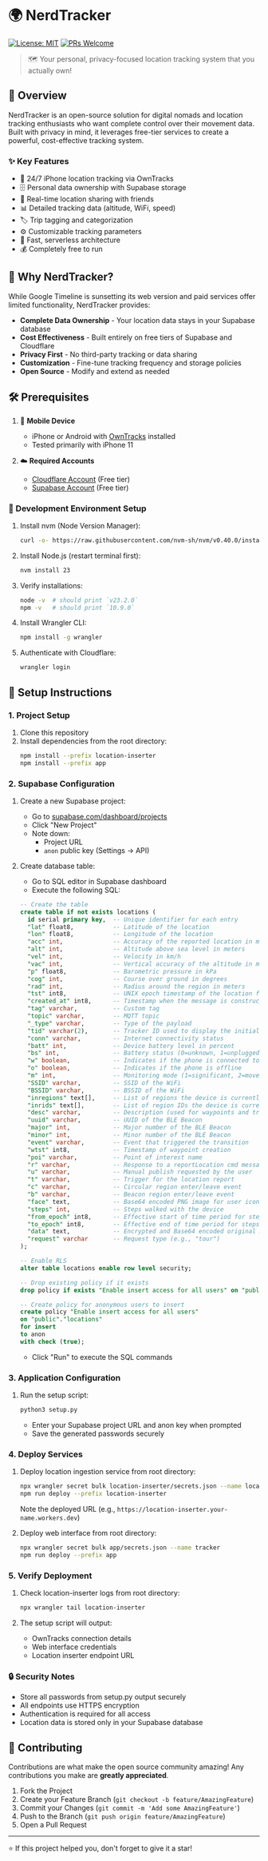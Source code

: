 # 🌍 NerdTracker

[![License: MIT](https://img.shields.io/badge/License-MIT-yellow.svg)](https://opensource.org/licenses/MIT)
[![PRs Welcome](https://img.shields.io/badge/PRs-welcome-brightgreen.svg)](http://makeapullrequest.com)

> 🗺️ Your personal, privacy-focused location tracking system that you actually own!

## 🌟 Overview

NerdTracker is an open-source solution for digital nomads and location tracking enthusiasts who want complete control over their movement data. Built with privacy in mind, it leverages free-tier services to create a powerful, cost-effective tracking system.

### ✨ Key Features

- 📱 24/7 iPhone location tracking via OwnTracks
- 🗄️ Personal data ownership with Supabase storage
- 🎯 Real-time location sharing with friends
- 📊 Detailed tracking data (altitude, WiFi, speed)
- 🏷️ Trip tagging and categorization
- ⚙️ Customizable tracking parameters
- 💨 Fast, serverless architecture
- 💰 Completely free to run

## 🚀 Why NerdTracker?

While Google Timeline is sunsetting its web version and paid services offer limited functionality, NerdTracker provides:

- **Complete Data Ownership** - Your location data stays in your Supabase database
- **Cost Effectiveness** - Built entirely on free tiers of Supabase and Cloudflare
- **Privacy First** - No third-party tracking or data sharing
- **Customization** - Fine-tune tracking frequency and storage policies
- **Open Source** - Modify and extend as needed

## 🛠️ Prerequisites

1. 📱 **Mobile Device**
   - iPhone or Android with [OwnTracks](https://owntracks.org/) installed
   - Tested primarily with iPhone 11

2. ☁️ **Required Accounts**
   - [Cloudflare Account](https://cloudflare.com) (Free tier)
   - [Supabase Account](https://supabase.com) (Free tier)

### 🔧 Development Environment Setup

1. Install nvm (Node Version Manager):
   ```bash
   curl -o- https://raw.githubusercontent.com/nvm-sh/nvm/v0.40.0/install.sh | bash
   ```

2. Install Node.js (restart terminal first):
   ```bash
   nvm install 23
   ```

3. Verify installations:
   ```bash
   node -v  # should print `v23.2.0`
   npm -v   # should print `10.9.0`
   ```

4. Install Wrangler CLI:
   ```bash
   npm install -g wrangler
   ```

5. Authenticate with Cloudflare:
   ```bash
   wrangler login
   ```

## 🚀 Setup Instructions

### 1. Project Setup
1. Clone this repository
2. Install dependencies from the root directory:
   ```bash
   npm install --prefix location-inserter
   npm install --prefix app
   ```

### 2. Supabase Configuration
1. Create a new Supabase project:
   - Go to [supabase.com/dashboard/projects](https://supabase.com/dashboard/projects)
   - Click "New Project"
   - Note down:
     - Project URL
     - `anon` public key (Settings -> API)

2. Create database table:
   - Go to SQL editor in Supabase dashboard
   - Execute the following SQL:
   ```sql
   -- Create the table
   create table if not exists locations (
     id serial primary key,  -- Unique identifier for each entry
     "lat" float8,           -- Latitude of the location
     "lon" float8,           -- Longitude of the location
     "acc" int,              -- Accuracy of the reported location in meters
     "alt" int,              -- Altitude above sea level in meters
     "vel" int,              -- Velocity in km/h
     "vac" int,              -- Vertical accuracy of the altitude in meters
     "p" float8,             -- Barometric pressure in kPa
     "cog" int,              -- Course over ground in degrees
     "rad" int,              -- Radius around the region in meters
     "tst" int8,             -- UNIX epoch timestamp of the location fix
     "created_at" int8,      -- Timestamp when the message is constructed
     "tag" varchar,          -- Custom tag
     "topic" varchar,        -- MQTT topic
     "_type" varchar,        -- Type of the payload
     "tid" varchar(2),       -- Tracker ID used to display the initials of a user
     "conn" varchar,         -- Internet connectivity status
     "batt" int,             -- Device battery level in percent
     "bs" int,               -- Battery status (0=unknown, 1=unplugged, 2=charging, 3=full)
     "w" boolean,            -- Indicates if the phone is connected to WiFi
     "o" boolean,            -- Indicates if the phone is offline
     "m" int,                -- Monitoring mode (1=significant, 2=move)
     "SSID" varchar,         -- SSID of the WiFi
     "BSSID" varchar,        -- BSSID of the WiFi
     "inregions" text[],     -- List of regions the device is currently in
     "inrids" text[],        -- List of region IDs the device is currently in
     "desc" varchar,         -- Description (used for waypoints and transitions)
     "uuid" varchar,         -- UUID of the BLE Beacon
     "major" int,            -- Major number of the BLE Beacon
     "minor" int,            -- Minor number of the BLE Beacon
     "event" varchar,        -- Event that triggered the transition
     "wtst" int8,            -- Timestamp of waypoint creation
     "poi" varchar,          -- Point of interest name
     "r" varchar,            -- Response to a reportLocation cmd message
     "u" varchar,            -- Manual publish requested by the user
     "t" varchar,            -- Trigger for the location report
     "c" varchar,            -- Circular region enter/leave event
     "b" varchar,            -- Beacon region enter/leave event
     "face" text,            -- Base64 encoded PNG image for user icon
     "steps" int,            -- Steps walked with the device
     "from_epoch" int8,      -- Effective start of time period for steps
     "to_epoch" int8,        -- Effective end of time period for steps
     "data" text,            -- Encrypted and Base64 encoded original JSON message
     "request" varchar       -- Request type (e.g., "tour")
   );

   -- Enable RLS
   alter table locations enable row level security;

   -- Drop existing policy if it exists
   drop policy if exists "Enable insert access for all users" on "public"."locations";

   -- Create policy for anonymous users to insert
   create policy "Enable insert access for all users"
   on "public"."locations"
   for insert
   to anon
   with check (true);
   ```
   - Click "Run" to execute the SQL commands

### 3. Application Configuration
1. Run the setup script:
   ```bash
   python3 setup.py
   ```
   - Enter your Supabase project URL and anon key when prompted
   - Save the generated passwords securely

### 4. Deploy Services
1. Deploy location ingestion service from root directory:
   ```bash
   npx wrangler secret bulk location-inserter/secrets.json --name location-inserter
   npm run deploy --prefix location-inserter
   ```
   Note the deployed URL (e.g., `https://location-inserter.your-name.workers.dev`)

2. Deploy web interface from root directory:
   ```bash
   npx wrangler secret bulk app/secrets.json --name tracker
   npm run deploy --prefix app
   ```

### 5. Verify Deployment
1. Check location-inserter logs from root directory:
   ```bash
   npx wrangler tail location-inserter
   ```

2. The setup script will output:
   - OwnTracks connection details
   - Web interface credentials
   - Location inserter endpoint URL

### 🔒 Security Notes
- Store all passwords from setup.py output securely
- All endpoints use HTTPS encryption
- Authentication is required for all access
- Location data is stored only in your Supabase database

## 🤝 Contributing

Contributions are what make the open source community amazing! Any contributions you make are **greatly appreciated**.

1. Fork the Project
2. Create your Feature Branch (`git checkout -b feature/AmazingFeature`)
3. Commit your Changes (`git commit -m 'Add some AmazingFeature'`)
4. Push to the Branch (`git push origin feature/AmazingFeature`)
5. Open a Pull Request

---

⭐️ If this project helped you, don't forget to give it a star!